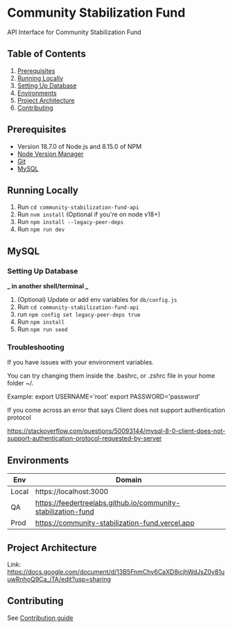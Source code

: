 # Community Stabilization Fund

API Interface for Community Stabilization Fund

## Table of Contents

1. [Prerequisites](#prerequisites)
2. [Running Locally](#running-locally)
3. [Setting Up Database](#setting-up-database)
4. [Environments](#environments)
5. [Project Architecture](#project-architecture)
6. [Contributing](#contributing)

## Prerequisites

- Version 18.7.0 of Node.js and 8.15.0 of NPM
- [Node Version Manager](https://github.com/nvm-sh/nvm/blob/master/README.md#installing-and-updating)
- [Git](https://git-scm.com/book/en/v2/Getting-Started-Installing-Git)
- [MySQL](https://dev.mysql.com/doc/mysql-installation-excerpt/5.7/en/)

## Running Locally

1. Run `cd community-stabilization-fund-api`
2. Run `nvm install` (Optional if you're on node v18+)
3. Run `npm install --legacy-peer-deps`
4. Run `npm run dev`

## MySQL

### Setting Up Database

**_ in another shell/terminal _**

1. (Optional) Update or add env variables for `db/config.js`
2. Run `cd community-stabilization-fund-api`
3. run `npm config set legacy-peer-deps true`
4. Run `npm install`
5. Run `npm run seed`

### Troubleshooting

If you have issues with your environment variables.

You can try changing them inside the .bashrc, or .zshrc file in your home folder ~/.

Example:
export USERNAME='root'
export PASSWORD='password'

If you come across an error that says Client does not support authentication protocol

https://stackoverflow.com/questions/50093144/mysql-8-0-client-does-not-support-authentication-protocol-requested-by-server

## Environments

| Env   | Domain                                                        |
| ----- | ------------------------------------------------------------- |
| Local | https://localhost:3000                                        |
| QA    | https://feedertreelabs.github.io/community-stabilization-fund |
| Prod  | https://community-stabilization-fund.vercel.app               |

## Project Architecture

Link: https://docs.google.com/document/d/13B5FnmChy6CaXD8icjhWdJsZ0y81uuwRnhoQ9Ca_iTA/edit?usp=sharing

## Contributing

See [Contribution guide](Contribution.md)
